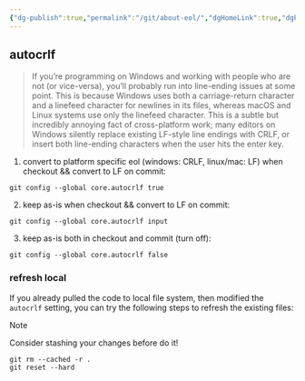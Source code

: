 ```yaml
---
{"dg-publish":true,"permalink":"/git/about-eol/","dgHomeLink":true,"dgPassFrontmatter":false}
---
```



## autocrlf
> If you’re programming on Windows and working with people who are not (or vice-versa), you’ll probably run into line-ending issues at some point. This is because Windows uses both a carriage-return character and a linefeed character for newlines in its files, whereas macOS and Linux systems use only the linefeed character. This is a subtle but incredibly annoying fact of cross-platform work; many editors on Windows silently replace existing LF-style line endings with CRLF, or insert both line-ending characters when the user hits the enter key.

1. convert to platform specific eol (windows: CRLF, linux/mac: LF) when checkout  &&  convert to LF on commit:
```shell
git config --global core.autocrlf true
```

2. keep as-is when checkout && convert to LF on commit:
```shell
git config --global core.autocrlf input
```
3. keep as-is both in checkout and commit (turn off):
```shell
git config --global core.autocrlf false
```

### refresh local
If you already pulled the code to local file system, then modified the `autocrlf` setting, you can try the following steps to refresh the existing files:

> [!NOTE]
> Consider stashing your changes before do it! 

```shell
git rm --cached -r .
git reset --hard
```
